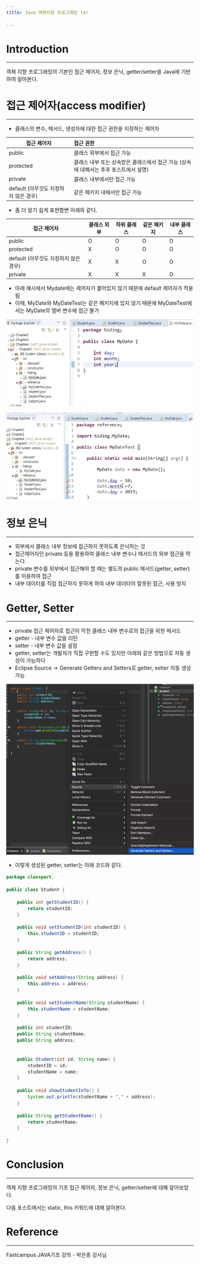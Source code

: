 ```yaml
---
title: Java 객체지향 프로그래밍 (4)

---
```




# Introduction

---

객체 지향 프로그래밍의 기본인 접근 제어자, 정보 은닉, getter/setter을 Java에 기반하여 알아본다.



# 접근 제어자(access modifier)

---

- 클래스의 변수, 메서드, 생성자에 대한 접근 권한을 지정하는 제어자

| 접근 제어자                           | 접근 권한                                                    |
| ------------------------------------- | :----------------------------------------------------------- |
| public                                | 클래스 외부에서 접근 가능                                    |
| protected                             | 클래스 내부 또는 상속받은 클래스에서 접근 가능 (상속에 대해서는 추후 포스트에서 설명) |
| private                               | 클래스 내부에서만 접근 가능                                  |
| default (아무것도 지정하지 않은 경우) | 같은 패키지 내에서만 접근 가능                               |



- 좀 더 알기 쉽게 표현함변 아래와 같다.

| 접근 제어자                           | 클래스 외부 | 하위 클래스 | 같은 패키지 | 내부 클래스 |
| ------------------------------------- | ----------- | ----------- | ----------- | ----------- |
| public                                | O           | O           | O           | O           |
| protected                             | X           | O           | O           | O           |
| default (아무것도 지정하지 않은 경우) | X           | X           | O           | O           |
| private                               | X           | X           | X           | O           |



- 아래 예시에서 Mydate에는 제어자가 붙어있지 않기 때문에 default 제어자가 적용됨
- 이때, MyDate와 MyDateTest는 같은 패키지에 있지 않기 때문에 MyDateTest에서는 MyDate의 멤버 변수에 접근 불가

**![1](../assets/images/03-17-OOP(4)/1.png)**

**![2](../assets/images/03-17-OOP(4)/2.png)**



# 정보 은닉

---

- 외부에서 클래스 내부 정보에 접근하지 못하도록 은닉하는 것
- 접근제어자인 private 등을 활용하여 클래스 내부 변수나 메서드의 외부 접근을 막는다.
- private 변수를 외부에서 접근해야 할 때는 별도의 public 메서드(getter, setter)를 이용하여 접근
- 내부 데이터를 직접 접근하지 못하게 하여 내부 데이터의 잘못된 접근, 사용 방지



# Getter, Setter

---

- private 접근 제어자로 접근이 막힌 클래스 내부 변수로의 접근을 위한 메서드
- getter - 내부 변수 값을 리턴
- setter - 내부 변수 값을 설정
- getter, setter는 개발자가 직접 구현할 수도 있지만 아래와 같은 방법으로 자동 생성이 가능하다
- Eclipse Source → Generate Getters and Setters로 getter, setter 자동 생성 가능

![4](../assets/images/03-17-OOP(4)/4.png)

- 이렇게 생성된 getter, setter는 아래 코드와 같다.

```java
package classpart;

public class Student {
	
	public int getStudentID() {
		return studentID;
	}

	public void setStudentID(int studentID) {
		this.studentID = studentID;
	}

	public String getAddress() {
		return address;
	}

	public void setAddress(String address) {
		this.address = address;
	}

	public void setStudentName(String studentName) {
		this.studentName = studentName;
	}

	public int studentID;
	public String studentName;
	public String address;
	
	
	public Student(int id, String name) {
		studentID = id;
		studentName = name;
	}
	
	public void showStudentInfo() {
		System.out.println(studentName + "," + address);
	}
	
	public String getStudentName() {
		return studentName;
	}
	
}

```



#  Conclusion

---

객체 지향 프로그래밍의 기초 접근 제어자, 정보 은닉, getter/setter에 대해 알아보았다.

다음 포스트에서는 static, this 키워드에 대해 알아본다.



# Reference

---

Fastcampus JAVA기초 강의 - 박은종 강사님
